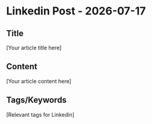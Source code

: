 # Linkedin Post - 2026-07-17

## Title
[Your article title here]

## Content
[Your article content here]

## Tags/Keywords
[Relevant tags for Linkedin]
